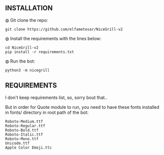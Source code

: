 ## INSTALLATION

◍ Git clone the repo:

    git clone https://github.com/elfametesar/NiceGrill-v2

◍ Install the requirements with the lines below:

    cd NiceGrill-v2
    pip install -r requirements.txt

◍ Run the bot:

    python3 -m nicegrill

## REQUIREMENTS

I don't keep requirements list, so, sorry bout that..

But in order for Quote module to run, you need to have these fonts installed in fonts/ directory
in root path of the bot:

    Roboto-Medium.ttf
    Roboto-Regular.ttf
    Roboto-Bold.ttf
    Roboto-Italic.ttf
    Roboto-Mono.ttf
    Unicode.ttf
    Apple Color Emoji.ttc
